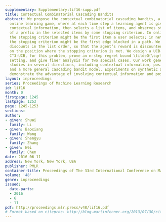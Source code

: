 ```yaml
---
supplementary: Supplementary:lif16-supp.pdf
title: Contextual Combinatorial Cascading Bandits
abstract: We propose the contextual combinatorial cascading bandits, a combinatorial
  online learning game, where at each time step a learning agent is given a set of
  contextual information, then selects a list of items, and observes stochastic outcomes
  of a prefix in the selected items by some stopping criterion. In online recommendation,
  the stopping criterion might be the first item a user selects; in network routing,
  the stopping criterion might be the first edge blocked in a path. We consider position
  discounts in the list order, so that the agent’s reward is discounted depending
  on the position where the stopping criterion is met. We design a UCB-type algorithm,
  C^3-UCB, for this problem, prove an n-step regret bound \tildeO(\sqrtn) in the general
  setting, and give finer analysis for two special cases. Our work generalizes existing
  studies in several directions, including contextual information, position discounts,
  and a more general cascading bandit model. Experiments on synthetic and real datasets
  demonstrate the advantage of involving contextual information and position discounts.
layout: inproceedings
series: Proceedings of Machine Learning Research
id: lif16
month: 0
firstpage: 1245
lastpage: 1253
page: 1245-1253
sections: 
author:
- given: Shuai
  family: Li
- given: Baoxiang
  family: Wang
- given: Shengyu
  family: Zhang
- given: Wei
  family: Chen
date: 2016-06-11
address: New York, New York, USA
publisher: PMLR
container-title: Proceedings of The 33rd International Conference on Machine Learning
volume: '48'
genre: inproceedings
issued:
  date-parts:
  - 2016
  - 6
  - 11
pdf: http://proceedings.mlr.press/v48/lif16.pdf
# Format based on citeproc: http://blog.martinfenner.org/2013/07/30/citeproc-yaml-for-bibliographies/
---
```

